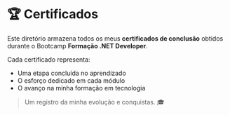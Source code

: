 # 🏆 Certificados

Este diretório armazena todos os meus **certificados de conclusão** obtidos durante o Bootcamp **Formação .NET Developer**.

Cada certificado representa:
- Uma etapa concluída no aprendizado
- O esforço dedicado em cada módulo
- O avanço na minha formação em tecnologia

> Um registro da minha evolução e conquistas. 🎓

